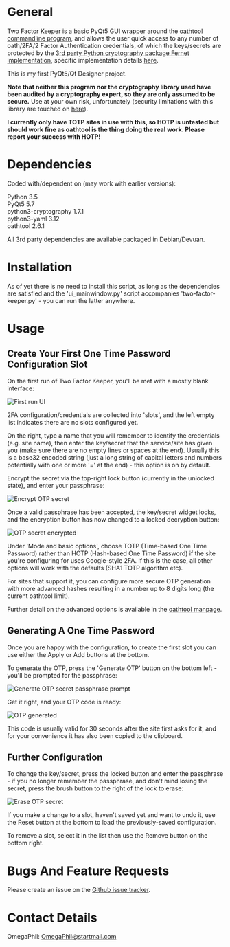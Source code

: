 General
=======

Two Factor Keeper is a basic PyQt5 GUI wrapper around the [oathtool commandline
program](http://www.nongnu.org/oath-toolkit/oathtool.1.html), and allows the
user quick access to any number of oath/2FA/2 Factor Authentication credentials,
of which the keys/secrets are protected by the [3rd party Python cryptography package Fernet
implementation](https://cryptography.io/en/latest/fernet/#using-passwords-with-fernet),
specific implementation details [here](https://cryptography.io/en/latest/fernet/#implementation).

This is my first PyQt5/Qt Designer project.

**Note that neither this program nor the cryptography library used have been
audited by a cryptography expert, so they are only assumed to be secure.** Use
at your own risk, unfortunately (security limitations with this library are
touched on [here](https://cryptography.io/en/latest/limitations/)).

**I currently only have TOTP sites in use with this, so HOTP is untested but
should work fine as oathtool is the thing doing the real work. Please report
your success with HOTP!**


Dependencies
============

Coded with/dependent on (may work with earlier versions):

Python 3.5  
PyQt5 5.7  
python3-cryptography 1.7.1  
python3-yaml 3.12  
oathtool 2.6.1

All 3rd party dependencies are available packaged in Debian/Devuan.


Installation
============

As of yet there is no need to install this script, as long as the dependencies
are satisfied and the 'ui_mainwindow.py' script accompanies
'two-factor-keeper.py' - you can run the latter anywhere.


Usage
=====

Create Your First One Time Password Configuration Slot
------------------------------------------------------

On the first run of Two Factor Keeper, you'll be met with a mostly blank
interface:

![First run UI](docs/first-run-ui.png)

2FA configuration/credentials are collected into 'slots', and the left empty
list indicates there are no slots configured yet.

On the right, type a name that you will remember to identify the credentials
(e.g. site name), then enter the key/secret that the service/site has given you
(make sure there are no empty lines or spaces at the end). Usually this is a
base32 encoded string (just a long string of capital letters and numbers
potentially with one or more '=' at the end) - this option is on by default.

Encrypt the secret via the top-right lock button (currently in the unlocked
state), and enter your passphrase:

![Encrypt OTP secret](https://github.com/OmegaPhil/two-factor-keeper/blob/master/docs/encrypt-otp-secret.png?raw=true)

Once a valid passphrase has been accepted, the key/secret widget locks, and the
encryption button has now changed to a locked decryption button:

![OTP secret encrypted](https://github.com/OmegaPhil/two-factor-keeper/blob/master/docs/otp-secret-encrypted.png?raw=true)

Under 'Mode and basic options', choose TOTP (Time-based One Time Password)
rather than HOTP (Hash-based One Time Password) if the site you're configuring
for uses Google-style 2FA. If this is the case, all other options will work
with the defaults (SHA1 TOTP algorithm etc).

For sites that support it, you can configure more secure OTP generation with
more advanced hashes resulting in a number up to 8 digits long (the current
oathtool limit).

Further detail on the advanced options is available in the [oathtool manpage](http://www.nongnu.org/oath-toolkit/oathtool.1.html).


Generating A One Time Password
------------------------------

Once you are happy with the configuration, to create the first slot you can use
either the Apply or Add buttons at the bottom.

To generate the OTP, press the 'Generate OTP' button on the bottom left -
you'll be prompted for the passphrase:

![Generate OTP secret passphrase prompt](https://github.com/OmegaPhil/two-factor-keeper/blob/master/docs/generate-otp-secret-passphrase-prompt.png?raw=true)

Get it right, and your OTP code is ready:

![OTP generated](https://github.com/OmegaPhil/two-factor-keeper/blob/master/docs/otp-generated.png?raw=true)

This code is usually valid for 30 seconds after the site first asks for it, and
for your convenience it has also been copied to the clipboard.


Further Configuration
---------------------

To change the key/secret, press the locked button and enter the passphrase - if
you no longer remember the passphrase, and don't mind losing the secret, press
the brush button to the right of the lock to erase:

![Erase OTP secret](https://github.com/OmegaPhil/two-factor-keeper/blob/master/docs/erase-otp-secret.png?raw=true)

If you make a change to a slot, haven't saved yet and want to undo it, use the
Reset button at the bottom to load the previously-saved configuration.

To remove a slot, select it in the list then use the Remove button on the bottom
right.


Bugs And Feature Requests
=========================

Please create an issue on the [Github issue tracker](https://github.com/OmegaPhil/two-factor-keeper/issues).


Contact Details
===============

OmegaPhil: OmegaPhil@startmail.com
